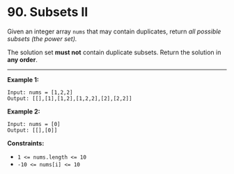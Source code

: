 # 90. Subsets II

Given an integer array `nums` that may contain duplicates, return *all possible subsets (the power set).*

The solution set **must not** contain duplicate subsets. Return the solution in **any order**.

 
---
**Example 1:**

```
Input: nums = [1,2,2]
Output: [[],[1],[1,2],[1,2,2],[2],[2,2]]
```

**Example 2:**

```
Input: nums = [0]
Output: [[],[0]]
```

**Constraints:**

* `1 <= nums.length <= 10`
* `-10 <= nums[i] <= 10`
